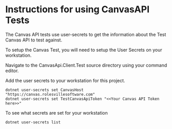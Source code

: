 # Instructions for using CanvasAPI Tests



The Canvas API tests use user-secrets to get the information about the Test Canvas API to test against. 



To setup the Canvas Test, you will need to setup the User Secrets on your workstation. 



Navigate to the CanvasApi.Client.Test source directory using your command editor.

Add the user secrets to your workstation for this project.

``` 
dotnet user-secrets set CanvasHost "https://canvas.rolesvillesoftware.com"
dotnet user-secrets set TestCanvasApiToken "<<Your Canvas API Token here>>"
```



To see what secrets are set for your workstation

```
dotnet user-secrets list
```



